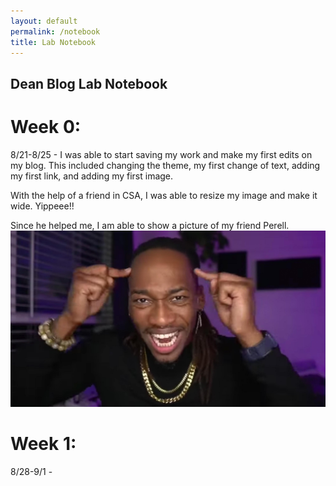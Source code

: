 ```yaml
---
layout: default
permalink: /notebook
title: Lab Notebook
---
```



## Dean Blog Lab Notebook

# Week 0:
8/21-8/25 - I was able to start saving my work and make my first edits on my blog. This included changing the theme, my first change of text, adding my first link, and adding my first image. 

With the help of a friend in CSA, I was able to resize my image and make it wide. Yippeee!!

Since he helped me, I am able to show a picture of my friend Perell.
<img src="images/mind.jpg" alt="mind">

# Week 1:
8/28-9/1 - 